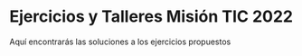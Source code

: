 # Ejercicios y Talleres Misión TIC 2022

Aquí encontrarás las soluciones a los ejercicios propuestos